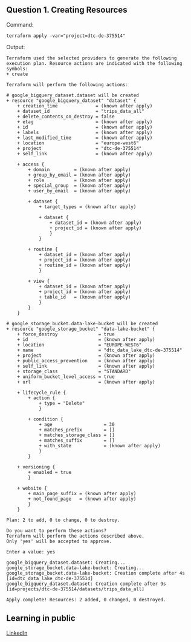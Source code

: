 ## Question 1. Creating Resources

Command:
```
terraform apply -var="project=dtc-de-375514"
```

Output:

    Terraform used the selected providers to generate the following execution plan. Resource actions are indicated with the following symbols:
    + create

    Terraform will perform the following actions:

    # google_bigquery_dataset.dataset will be created
    + resource "google_bigquery_dataset" "dataset" {
        + creation_time              = (known after apply)
        + dataset_id                 = "trips_data_all"
        + delete_contents_on_destroy = false
        + etag                       = (known after apply)
        + id                         = (known after apply)
        + labels                     = (known after apply)
        + last_modified_time         = (known after apply)
        + location                   = "europe-west6"
        + project                    = "dtc-de-375514"
        + self_link                  = (known after apply)

        + access {
            + domain         = (known after apply)
            + group_by_email = (known after apply)
            + role           = (known after apply)
            + special_group  = (known after apply)
            + user_by_email  = (known after apply)

            + dataset {
                + target_types = (known after apply)

                + dataset {
                    + dataset_id = (known after apply)
                    + project_id = (known after apply)
                    }
                }

            + routine {
                + dataset_id = (known after apply)
                + project_id = (known after apply)
                + routine_id = (known after apply)
                }

            + view {
                + dataset_id = (known after apply)
                + project_id = (known after apply)
                + table_id   = (known after apply)
                }
            }
        }

    # google_storage_bucket.data-lake-bucket will be created
    + resource "google_storage_bucket" "data-lake-bucket" {
        + force_destroy               = true
        + id                          = (known after apply)
        + location                    = "EUROPE-WEST6"
        + name                        = "dtc_data_lake_dtc-de-375514"
        + project                     = (known after apply)
        + public_access_prevention    = (known after apply)
        + self_link                   = (known after apply)
        + storage_class               = "STANDARD"
        + uniform_bucket_level_access = true
        + url                         = (known after apply)

        + lifecycle_rule {
            + action {
                + type = "Delete"
                }

            + condition {
                + age                   = 30
                + matches_prefix        = []
                + matches_storage_class = []
                + matches_suffix        = []
                + with_state            = (known after apply)
                }
            }

        + versioning {
            + enabled = true
            }

        + website {
            + main_page_suffix = (known after apply)
            + not_found_page   = (known after apply)
            }
        }

    Plan: 2 to add, 0 to change, 0 to destroy.

    Do you want to perform these actions?
    Terraform will perform the actions described above.
    Only 'yes' will be accepted to approve.

    Enter a value: yes

    google_bigquery_dataset.dataset: Creating...
    google_storage_bucket.data-lake-bucket: Creating...
    google_storage_bucket.data-lake-bucket: Creation complete after 4s [id=dtc_data_lake_dtc-de-375514]
    google_bigquery_dataset.dataset: Creation complete after 9s [id=projects/dtc-de-375514/datasets/trips_data_all]

    Apply complete! Resources: 2 added, 0 changed, 0 destroyed.

## Learning in public
[LinkedIn](https://www.linkedin.com/posts/victor-padilha_dataengineering-dataanalytics-dezoomcamp-activity-7023252179117350912-Ch-d?utm_source=share&utm_medium=member_desktop)